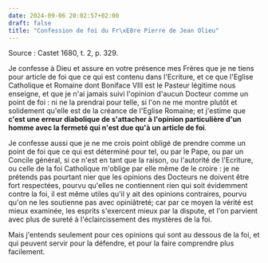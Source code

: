 ```yaml
---
date: 2024-09-06 20:02:57+02:00
draft: false
title: "Confession de foi du Fr\xE8re Pierre de Jean Olieu"
---
```




Source : Castet 1680, t. 2, p. 329.

Je confesse à Dieu et assure en votre présence mes Frères que je ne tiens pour article de foi que ce qui est contenu dans l'Ecriture, et ce que l'Eglise Catholique et Romaine dont Boniface VIII est le Pasteur légitime nous enseigne, et que je n'ai jamais suivi l'opinion d'aucun Docteur comme un point de foi : ni ne la prendrai pour telle, si l'on ne me montre plutôt et solidement qu'elle est de la créance de l'Eglise Romaine; et j'estime que **c'est une erreur diabolique de s'attacher à l'opinion particulière d'un homme avec la fermeté qui n'est due qu'à un article de foi**.

Je confesse aussi que je ne me crois point obligé de prendre comme un point de foi que ce qui est déterminé pour tel, ou par le Pape, ou par un Concile général, si ce n'est en tant que la raison, ou l'autorité de l'Ecriture, ou celle de la foi Catholique m'oblige par elle même de le croire : je ne prétends pas pourtant nier que les opinions des Docteurs ne doivent être fort respectées, pourvu qu'elles ne contiennent rien qui soit évidemment contre la foi, il est même utiles qu'il y ait des opinions contraires, pourvu qu'on ne les soutienne pas avec opiniâtreté; car par ce moyen la vérité est mieux examinée, les esprits s'exercent mieux par la dispute, et l'on parvient avec plus de sureté à l'éclaircissement des mystères de la foi.

Mais j'entends seulement pour ces opinions qui sont au dessous de la foi, et qui peuvent servir pour la défendre, et pour la faire comprendre plus facilement.



